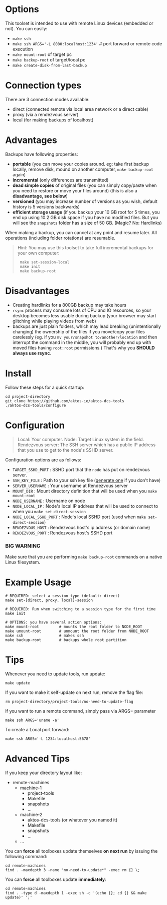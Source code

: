 # Options

This toolset is intended to use with remote Linux devices (embedded or not). You can easily:

* `make ssh`
* `make ssh ARGS='-L 8080:localhost:1234'` # port forward or remote code execution
* `make mount-root` of target pc
* `make backup-root` of target/local pc
* `make create-disk-from-last-backup`

# Connection types

There are 3 connection modes available: 

* direct (connected remote via local area network or a direct cable)
* proxy (via a rendezvous server) 
* local (for making backups of localhost)

# Advantages
Backups have following properties: 

* **portable** (you can move your copies around. eg: take first backup locally, remove disk, mound on another computer, `make backup-root` again) 
* **incremental** (only differences are transmitted) 
* **dead simple copies** of original files (you can simply copy/paste when you need to restore or move your files around) (this is also a **disadvantage, see below**)
* **versioned** (you may increase number of versions as you wish, default history is 5 versions backwards)
* **efficient storage usage** (if you backup your 10 GB root for 5 times, you end up using 10.2 GB disk space if you have no modified files. But you will see the `snapshots` folder has a size of 50 GB. (Magic? No: Hardlinks)

When making a backup, you can cancel at any point and resume later. All operations (including folder rotations) are resumable.

> Hint: You may use this toolset to take full incremental backups for your own computer: 
>    
>      make set-session-local 
>      make init 
>      make backup-root

# Disadvantages

* Creating hardlinks for a 800GB backup may take hours
* `rsync` process may consume lots of CPU and IO resources, so your desktop becomes less usable during backup (your browser may start glitching while playing videos from web)
* backups are just plain folders, which may lead breaking (unintentionally changing) the ownership of the files if you move/copy your files carelessly (eg. if you `mv your/snapshot to/another/location` and then interrupt the command in the middle, you will probably end up with moved files having `root:root` permissions.) That's why you **SHOULD always use rsync**. 

# Install

Follow these steps for a quick startup: 

	cd project-directory
	git clone https://github.com/aktos-io/aktos-dcs-tools
	./aktos-dcs-tools/configure
	
# Configuration 

>Local: Your computer. 
>Node: Target Linux system in the field. 
>Rendezvous server: The SSH server which has a public IP address that you use to get to the node's SSHD server. 

Configuration options are as follows: 

* `TARGET_SSHD_PORT` : SSHD port that the `node` has put on rendezvous server. 
* `SSH_KEY_FILE` : Path to your ssh key file ([generate one](https://help.github.com/articles/generating-a-new-ssh-key-and-adding-it-to-the-ssh-agent/) if you don't have)
* `SERVER_USERNAME` : Your username at Rendezvous server
* `MOUNT_DIR` : Mount directory definition that will be used when you `make mount-root`
* `NODE_USERNAME` : Username on node 
* `NODE_LOCAL_IP` : Node's local IP address that will be used to connect to when you `make set-direct-session`
* `NODE_LOCAL_SSHD_PORT` : Node's local SSHD port (used when `make set-direct-session`)
* `RENDEZVOUS_HOST` : Rendezvous host's ip address (or domain name)
* `RENDEZVOUS_PORT` : Rendezvous host's SSHD port

### BIG WARNING

Make sure that you are performing `make backup-root` commands on a native Linux filesystem. 

# Example Usage

	# REQUIRED: select a session type (default: direct)
	make set-[direct, proxy, local]-session 

	# REQUIRED: Run when switching to a session type for the first time 
	make init
	
	# OPTIONS: you have several action options: 
	make mount-root         # mounts the root folder to NODE_ROOT
	make umount-root        # unmount the root folder from NODE_ROOT 
	make ssh                # makes ssh 
	make backup-root        # backups whole root partition 
	
# Tips 

Whenever you need to update tools, run update: 
	
	make update 
	
If you want to make it self-update on next run, remove the flag file: 
	
	rm project-directory/project-tools/no-need-to-update-flag
	
If you want to run a remote command, simply pass via ARGS= parameter
	
	make ssh ARGS='uname -a'
	
To create a Local port forward: 
	
	make ssh ARGS='-L 1234:localhost:5678'
	
# Advanced Tips

If you keep your directory layout like: 

+ remote-machines
  + machine-1
    + project-tools
    + Makefile
    + snapshots
    + ...
  + machine-2
    + aktos-dcs-tools (or whatever you named it)
    + Makefile
    + snapshots
    + ...
  + ...
 
You can **force** all toolboxes update themselves **on next run** by issuing the following command: 

```
cd remote-machines 
find . -maxdepth 3 -name "no-need-to-update*" -exec rm {} \;
```

You can **force** all toolboxes update **immediately**: 

```
cd remote-machines 
find . -type d -maxdepth 1 -exec sh -c '(echo {}; cd {} && make update)' ';'
```


